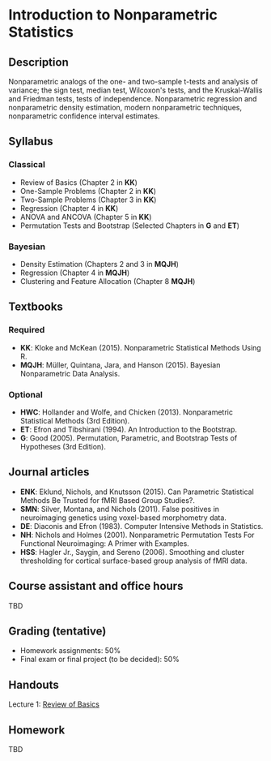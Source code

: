 # Introduction to Nonparametric Statistics

## Description
Nonparametric analogs of the one- and two-sample t-tests and analysis of variance; the sign test, median test, Wilcoxon's tests, and the Kruskal-Wallis and Friedman tests, tests of independence. Nonparametric regression and nonparametric density estimation, modern nonparametric techniques, nonparametric confidence interval estimates.

## Syllabus

### Classical
* Review of Basics (Chapter 2 in **KK**)
* One-Sample Problems (Chapter 2 in **KK**)
* Two-Sample Problems (Chapter 3 in **KK**)
* Regression (Chapter 4 in **KK**)
* ANOVA and ANCOVA (Chapter 5 in **KK**)
* Permutation Tests and Bootstrap (Selected Chapters in **G** and **ET**)

### Bayesian
* Density Estimation (Chapters 2 and 3 in **MQJH**)
* Regression (Chapter 4 in **MQJH**)
* Clustering and Feature Allocation (Chapter 8 **MQJH**)

## Textbooks

### Required
* **KK**: Kloke and McKean (2015). Nonparametric Statistical Methods Using R.
* **MQJH**: Müller, Quintana, Jara, and Hanson (2015). Bayesian Nonparametric Data Analysis.

### Optional
* **HWC**: Hollander and Wolfe, and Chicken (2013). Nonparametric Statistical Methods (3rd Edition).
* **ET**: Efron and Tibshirani (1994). An Introduction to the Bootstrap.
* **G**: Good (2005). Permutation, Parametric, and Bootstrap Tests of Hypotheses (3rd Edition).

## Journal articles
* **ENK**: Eklund, Nichols, and Knutsson (2015). Can Parametric Statistical Methods Be Trusted for fMRI Based Group Studies?.
* **SMN**: Silver, Montana, and Nichols (2011). False positives in neuroimaging genetics using voxel-based morphometry data.
* **DE**: Diaconis and Efron (1983). Computer Intensive Methods in Statistics.
* **NH**: Nichols and Holmes (2001). Nonparametric Permutation Tests For Functional Neuroimaging: A Primer with Examples.
* **HSS**: Hagler Jr., Saygin, and Sereno (2006). Smoothing and cluster thresholding for cortical surface-based group analysis of fMRI data.

## Course assistant and office hours
TBD

## Grading (tentative)
* Homework assignments: 50%
* Final exam or final project (to be decided): 50%

## Handouts
Lecture 1: [Review of Basics](Lecture1/Slides.pdf)

## Homework
TBD
